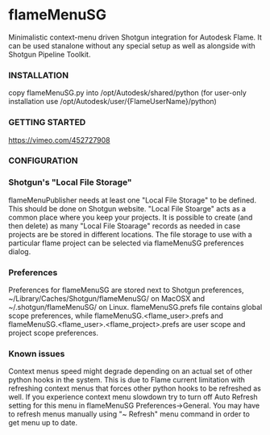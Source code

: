 # flameMenuSG
Minimalistic context-menu driven Shotgun integration for Autodesk Flame.
It can be used stanalone without any special setup as well as alongside with Shotgun Pipeline Toolkit.

### INSTALLATION
copy flameMenuSG.py into /opt/Autodesk/shared/python 
(for user-only installation use /opt/Autodesk/user/{FlameUserName}/python)

### GETTING STARTED
https://vimeo.com/452727908

### CONFIGURATION
### Shotgun's "Local File Storage"
flameMenuPublisher needs at least one "Local File Storage" to be defined. This should be done on Shotgun website.
"Local File Stoarge" acts as a common place where you keep your projects. It is possible to create (and then delete)
as many "Local File Stoarage" records as needed in case projects are be stored in different locations.
The file storage to use with a particular flame project can be selected via flameMenuSG preferences dialog.

### Preferences
Preferences for flameMenuSG are stored next to Shotgun preferences, \~/Library/Caches/Shotgun/flameMenuSG/<hostname> on MacOSX and \~/.shotgun/flameMenuSG/<hostname> on 
Linux. flameMenuSG.prefs file contains global scope preferences, while flameMenuSG.<flame_user>.prefs and flameMenuSG.<flame_user>.<flame_project>.prefs are user scope and project scope preferences.

### Known issues
Context menus speed might degrade depending on an actual set of other python hooks in the system.
This is due to Flame current limitation with refreshing context menus that forces other python hooks to be refreshed as well.
If you experience context menu slowdown try to turn off Auto Refresh setting for this menu in flameMenuSG Preferences->General.
You may have to refresh menus manually using "~ Refresh" menu command in order to get menu up to date.
